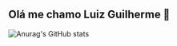 ## Olá me chamo Luiz Guilherme 👋

![Anurag's GitHub stats](https://github-readme-stats.vercel.app/api?username=anuraghazra&show_icons=true&theme=dark)
